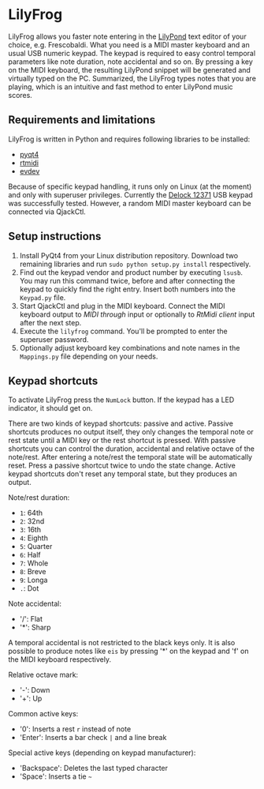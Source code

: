 LilyFrog
========

LilyFrog allows you faster note entering in the [LilyPond](http://lilypond.org) text editor of your choice, e.g. Frescobaldi. What you need is a MIDI master keyboard and an usual USB numeric keypad. The keypad is required to easy control temporal parameters like note duration, note accidental and so on. By pressing a key on the MIDI keyboard, the resulting LilyPond snippet will be generated and virtually typed on the PC. Summarized, the LilyFrog types notes that you are playing, which is an intuitive and fast method to enter LilyPond music scores.

Requirements and limitations
----------------------------

LilyFrog is written in Python and requires following libraries to be installed:

 * [pyqt4](http://www.riverbankcomputing.co.uk/software/pyqt/intro)
 * [rtmidi](http://github.com/superquadratic/rtmidi-python)
 * [evdev](http://github.com/gvalkov/python-evdev)

Because of specific keypad handling, it runs only on Linux (at the moment) and only with superuser privileges. Currently the [Delock 12371](http://www.google.com/?q=site:delock.de+12371) USB keypad was successfully tested. However, a random MIDI master keyboard can be connected via QjackCtl. 

Setup instructions
------------------

 1. Install PyQt4 from your Linux distribution repository. Download two remaining libraries and run `sudo python setup.py install` respectively.
 2. Find out the keypad vendor and product number by executing `lsusb`. You may run this command twice, before and after connecting the keypad to quickly find the right entry. Insert both numbers into the `Keypad.py` file.
 3. Start QjackCtl and plug in the MIDI keyboard. Connect the MIDI keyboard output to *MIDI through* input or optionally to *RtMidi client* input after the next step.
 4. Execute the `lilyfrog` command. You'll be prompted to enter the superuser password.
 5. Optionally adjust keyboard key combinations and note names in the `Mappings.py` file depending on your needs.

Keypad shortcuts
----------------

To activate LilyFrog press the `NumLock` button. If the keypad has a LED indicator, it should get on.

There are two kinds of keypad shortcuts: passive and active. Passive shortcuts produces no output itself, they only changes the temporal note or rest state until a MIDI key or the rest shortcut is pressed. With passive shortcuts you can control the duration, accidental and relative octave of the note/rest. After entering a note/rest the temporal state will be automatically reset. Press a passive shortcut twice to undo the state change. Active keypad shortcuts don't reset any temporal state, but they produces an output.

Note/rest duration:

 * `1`: 64th
 * `2`: 32nd
 * `3`: 16th
 * `4`: Eighth
 * `5`: Quarter
 * `6`: Half
 * `7`: Whole
 * `8`: Breve
 * `9`: Longa
 * `.`: Dot

Note accidental:

 * '/': Flat
 * '*': Sharp

A temporal accidental is not restricted to the black keys only. It is also possible to produce notes like `eis` by pressing '*' on the keypad and 'f' on the MIDI keyboard respectively.

Relative octave mark:

 * '-': Down
 * '+': Up

Common active keys:

 * '0': Inserts a rest `r` instead of note
 * 'Enter': Inserts a bar check `|` and a line break

Special active keys (depending on keypad manufacturer):

 * 'Backspace': Deletes the last typed character
 * 'Space': Inserts a tie `~`
